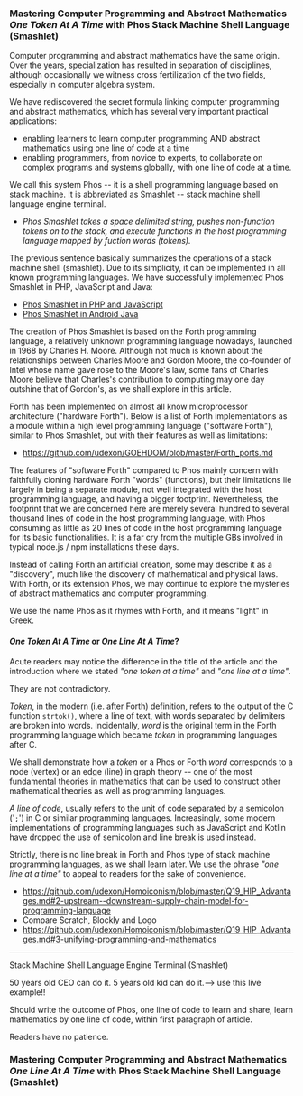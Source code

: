 ### Mastering Computer Programming and Abstract Mathematics _One Token At A Time_ with Phos Stack Machine Shell Language (Smashlet)

Computer programming and abstract mathematics have the same origin. Over the years, specialization has resulted in separation of disciplines, although occasionally we witness cross fertilization of the two fields, especially in computer algebra system.  

We have rediscovered the secret formula linking computer programming and abstract mathematics, which has several very important practical applications:
- enabling learners to learn computer programming AND abstract mathematics using one line of code at a time
- enabling programmers, from novice to experts, to collaborate on complex programs and systems globally, with one line of code at a time.

We call this system Phos -- it is a shell programming language based on stack machine. It is abbreviated as Smashlet -- stack machine shell language engine terminal.

- _Phos Smashlet takes a space delimited string, pushes non-function tokens on to the stack, and execute functions in the host programming language mapped by fuction words (tokens)._

The previous sentence basically summarizes the operations of a stack machine shell (smashlet). Due to its simplicity, it can be implemented in all known programming languages. We have successfully implemented Phos Smashlet in PHP, JavaScript and Java:

- [Phos Smashlet in PHP and JavaScript](https://github.com/udexon/GOEHDOM/blob/master/Phos_Smashlet.md)
- [Phos Smashlet in Android Java](https://github.com/udexon/Homoiconism/blob/master/README.md)


The creation of Phos Smashlet is based on the Forth programming language, a relatively unknown programming language nowadays, launched in 1968 by Charles H. Moore. Although not much is known about the relationships between Charles Moore and Gordon Moore, the co-founder of Intel whose name gave rose to the Moore's law, some fans of Charles Moore believe that Charles's contribution to computing may one day outshine that of Gordon's, as we shall explore in this article.

Forth has been implemented on almost all know microprocessor architecture ("hardware Forth"). Below is a list of Forth implementations as a module within a high level programming language ("software Forth"), similar to Phos Smashlet, but with their features as well as limitations:

- https://github.com/udexon/GOEHDOM/blob/master/Forth_ports.md

The features of "software Forth" compared to Phos mainly concern with faithfully cloning hardware Forth "words" (functions), but their limitations lie largely in being a separate module, not well integrated with the host programming language, and having a bigger footprint. Nevertheless, the footprint that we are concerned here are merely several hundred to several thousand lines of code in the host programming language, with Phos consuming as little as 20 lines of code in the host programming language for its basic functionalities. It is a far cry from the multiple GBs involved in typical node.js / npm installations these days.

Instead of calling Forth an artificial creation, some may describe it as a "discovery", much like the discovery of mathematical and physical laws. With Forth, or its extension Phos, we may continue to explore the mysteries of abstract mathematics and computer programming. 

We use the name Phos as it rhymes with Forth, and it means "light" in Greek.

#### _One Token At A Time_ or _One Line At A Time_?

Acute readers may notice the difference in the title of the article and the introduction where we stated _"one token at a time"_ and _"one line at a time"_.

They are not contradictory. 

_Token_, in the modern (i.e. after Forth) definition, refers to the output of the C function `strtok()`, where a line of text, with words separated by delimiters are broken into words. Incidentally, _word_ is the original term in the Forth programming language which became _token_ in programming languages after C.

We shall demonstrate how a _token_ or a Phos or Forth _word_ corresponds to a node (vertex) or an edge (line) in graph theory -- one of the most fundamental theories in mathematics that can be used to construct other mathematical theories as well as programming languages.

_A line of code_, usually refers to the unit of code separated by a semicolon ('`;`') in C or similar programming languages. Increasingly, some modern implementations of programming languages such as JavaScript and Kotlin have dropped the use of semicolon and line break is used instead.

Strictly, there is no line break in Forth and Phos type of stack machine programming languages, as we shall learn later. We use the phrase _"one line at a time"_ to appeal to readers for the sake of convenience.

- https://github.com/udexon/Homoiconism/blob/master/Q19_HIP_Advantages.md#2-upstream--downstream-supply-chain-model-for-programming-language
- Compare Scratch, Blockly and Logo
- https://github.com/udexon/Homoiconism/blob/master/Q19_HIP_Advantages.md#3-unifying-programming-and-mathematics

<hr>

Stack Machine Shell Language Engine Terminal (Smashlet)

50 years old CEO can do it. 5 years old kid can do it.--> use this live example!! 

Should write the outcome of Phos, one line of code to learn and share, learn mathematics by one line of code, within first paragraph of article.

Readers have no patience.

### Mastering Computer Programming and Abstract Mathematics _One Line At A Time_ with Phos Stack Machine Shell Language (Smashlet)
